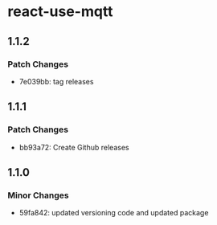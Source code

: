 # react-use-mqtt

## 1.1.2

### Patch Changes

- 7e039bb: tag releases

## 1.1.1

### Patch Changes

- bb93a72: Create Github releases

## 1.1.0

### Minor Changes

- 59fa842: updated versioning code and updated package
